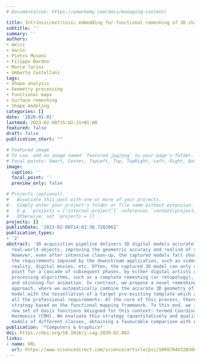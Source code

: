 ```yaml
---
# Documentation: https://wowchemy.com/docs/managing-content/

title: Intrinsic/extrinsic embedding for functional remeshing of 3D shapes
subtitle: ''
summary: ''
authors:
- melzi
- marin
- Pietro Musoni
- Filippo Bardon
- Marco Tarini
- Umberto Castellani
tags:
- Shape analysis
- Geometry processing
- Functional maps
- Surface remeshing
- Shape modeling
categories: []
date: '2020-01-01'
lastmod: 2023-02-08T15:02:31+01:00
featured: false
draft: false
publication_short: ""

# Featured image
# To use, add an image named `featured.jpg/png` to your page's folder.
# Focal points: Smart, Center, TopLeft, Top, TopRight, Left, Right, BottomLeft, Bottom, BottomRight.
image:
  caption: ''
  focal_point: ''
  preview_only: false

# Projects (optional).
#   Associate this post with one or more of your projects.
#   Simply enter your project's folder or file name without extension.
#   E.g. `projects = ["internal-project"]` references `content/project/deep-learning/index.md`.
#   Otherwise, set `projects = []`.
projects: []
publishDate: '2023-02-08T14:02:30.728206Z'
publication_types:
- '2'
abstract: '3D acquisition pipeline delivers 3D digital models accurately representing
  real-world objects, improving the geometric accuracy and realism of virtual reconstructions.
  However, even after intensive clean-up, the captured models fall short of many of
  the requirements imposed by the downstream application, such as video-games, virtual
  reality, digital movies, etc. Often, the captured 3D model can only serve as a starting
  point for a cascade of subsequent phases, by either digital artists or geometry
  processing algorithms, such as a complete remeshing (or retopology), surface parameterization,
  and skinning for animation. In contrast, we propose a novel remeshing-by-matching
  approach, where we automatically combine the accurate 3D geometry of the captured
  model with the tessellation of a target pre-existing template which already satisfies
  all the professional requirements. At the core of this process, there is a matching
  strategy based on the functional mapping framework. To this end, we introduce a
  new set of basis functions designed for this context: termed Coordinates Manifold
  Harmonics (CMH). We evaluate this strategy (quantitatively and qualitatively) over
  models of different classes, obtaining a favourable comparison with existing methods.'
publication: '*Computers & Graphics*'
doi: https://doi.org/10.1016/j.cag.2020.02.002
links:
- name: URL
  url: https://www.sciencedirect.com/science/article/pii/S0097849320300194
---
```

